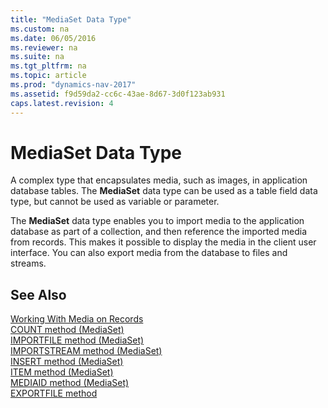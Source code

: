 ```yaml
---
title: "MediaSet Data Type"
ms.custom: na
ms.date: 06/05/2016
ms.reviewer: na
ms.suite: na
ms.tgt_pltfrm: na
ms.topic: article
ms.prod: "dynamics-nav-2017"
ms.assetid: f9d59da2-cc6c-43ae-8d67-3d0f123ab931
caps.latest.revision: 4
---
```

# MediaSet Data Type
A complex type that encapsulates media, such as images, in application database tables. The **MediaSet** data type can be used as a table field data type, but cannot be used as variable or parameter.  

The **MediaSet** data type enables you to import media to the application database as part of a collection, and then reference the imported media from records. This makes it possible to display the media in the client user interface. You can also export media from the database to files and streams.  

## See Also  
[Working With Media on Records](Working-With-Media-on-Records.md)  
[COUNT method \(MediaSet\)](COUNT-method--MediaSet-.md)  
[IMPORTFILE method \(MediaSet\)](IMPORTFILE-method--MediaSet-.md)   
[IMPORTSTREAM method \(MediaSet\)](IMPORTSTREAM-method--MediaSet-.md)  
[INSERT method \(MediaSet\)](INSERT-method--MediaSet-.md)  
[ITEM method \(MediaSet\)](ITEM-method--MediaSet-.md)  
[MEDIAID method \(MediaSet\)](MEDIAID-method--MediaSet-.md)  
[EXPORTFILE method](EXPORTFILE-method-MediaSet.md)  